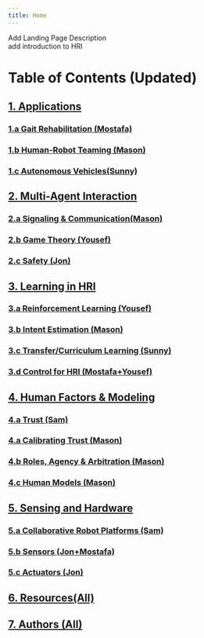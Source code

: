 ```yaml
---
title: Home
---
```


Add Landing Page Description \
add introduction to HRI

# Table of Contents (Updated)
## [1. Applications](/Applications/Applications_Home.md) 
### [1.a Gait Rehabilitation (Mostafa)](/Applications/Gait_Rehab.md) 
### [1.b Human-Robot Teaming (Mason)](/Applications/HRT.md) 
### [1.c Autonomous Vehicles(Sunny)](/Applications/AV.md) 

## [2. Multi-Agent Interaction](/Multi_Agent_Interaction/Multi_Agent_Interaction_Home.md) 
### [2.a Signaling & Communication(Mason)](/Multi_Agent_Interaction/Signaling.md) 
### [2.b Game Theory (Yousef)](/Multi_Agent_Interaction/GT.md) 
### [2.c Safety (Jon)](/Multi_Agent_Interaction/Safety.md) 

## [3. Learning in HRI](/Learning/Learning_Home.md) 
### [3.a Reinforcement Learning (Yousef)](/Learning/RL.md) 
### [3.b Intent Estimation (Mason)](/Learning/Intent.md) 
### [3.c Transfer/Curriculum Learning (Sunny)](/Learning/Transfer.md) 
### [3.d Control for HRI (Mostafa+Yousef)](/Learning/Control.md) 

## [4. Human Factors & Modeling](/Human_Modeling/Human_Modeling_Home.md) 
### [4.a Trust (Sam)](/Human_Modeling/Trust.md) 
### [4.a Calibrating Trust (Mason)](/Human_Modeling/Trust.md) 
### [4.b Roles, Agency & Arbitration (Mason)](/Human_Modeling/Roles.md) 
### [4.c Human Models (Mason)](/Human_Modeling/HumanDecisionMaking.md) 

## [5. Sensing and Hardware](/Sensing_And_Hardware/Sensing_And_Hardware_Home.md) 
### [5.a Collaborative Robot Platforms (Sam)](/Sensing_And_Hardware/Robots.md) 
### [5.b Sensors (Jon+Mostafa)](/Sensing_And_Hardware/Sensors.md) 
### [5.c Actuators (Jon)](/Sensing_And_Hardware/Actuators.md) 

## [6. Resources(All)](/Resources/Resources_Home.md) 
## [7. Authors (All)](/Authors/Authors_Home.md) 
